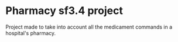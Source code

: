 # Pharmacy sf3.4 project

Project made to take into account all the medicament commands in a hospital's pharmacy. 
